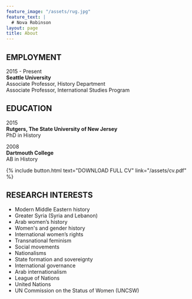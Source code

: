 ```yaml
---
feature_image: "/assets/rug.jpg"
feature_text: |
  # Nova Robinson
layout: page
title: About
---
```


## EMPLOYMENT
2015 - Present<br>
<strong>Seattle University</strong><br>
Associate Professor, History Department<br>
Associate Professor, International Studies Program

## EDUCATION
2015<br>
<strong>Rutgers, The State University of New Jersey</strong><br>
PhD in History

2008<br>
<strong>Dartmouth College</strong><br>
AB in History

{% include button.html text="DOWNLOAD FULL CV" link="/assets/cv.pdf" %}

## RESEARCH INTERESTS
- Modern Middle Eastern history<br>
- Greater Syria (Syria and Lebanon)<br>
- Arab women’s history<br>
- Women's and gender history<br>
- International women’s rights<br>
- Transnational feminism<br>
- Social movements<br>
- Nationalisms<br>
- State formation and sovereignty<br>
- International governance<br>
- Arab internationalism<br>
- League of Nations<br>
- United Nations<br>
- UN Commission on the Status of Women (UNCSW)
